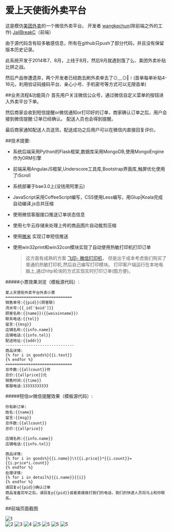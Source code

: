 爱上天使街外卖平台
=======
这是模仿[美团外卖](http://i.waimai.meituan.com/home/wx4g0f69nfe7)的一个微信外卖平台。
开发者 [wangkechun](https://github.com/wangkechun)(除前端之外的工作) [JailBreakC](https://github.com/JailBreakC)（前端）

由于源代码含有较多敏感信息，所有在github只push了部分代码，并且没有保留版本历史记录。

此系统开发于2014年7、8月，上线于8月，然后9月就遇到饿了么、美团外卖补贴比拼之战。

然后产品惨遭遗弃，两个开发者已经跑去刷外卖单去了⊙﹏⊙‖∣(首单每单补贴4-16元，利用验证码接码平台、亲心小号、手机密号等方式可以无限首单)

##业务流程&功能简介
首先用户关注微信公众号，通过微信自定义菜单的按钮进入外卖平台下单。

然后商家会收到短信提醒or微信通知or打印好的订单，商家确认订单之后，用户会接到微信提醒:订单已经确认。
配送人员也会得到提醒。

最后商家通知配送人员送货。配送成功之后用户可以在微信内直接回复评价。

##技术提要:
- 系统后端采用Python的Flask框架,数据库采用MongoDB,使用MongoEngine作为ORM引擎
- 前端采用AngularJS框架,Underscore工具库,Bootstrap界面库,触屏优化使用了iScroll
- 系统部署于bae3.0上(没钱用阿里云)
- JavaScript采用CoffeeScript编写，CSS使用Less编写，用Glup|Koala完成自动编译,js合并压缩
- 使用微信客服接口推送订单状态信息
- 使用七牛云存储来处理上传的商品图片自动裁剪压缩
- 使用[微米](http://www.weimi.cc/) 实现订单短信推送
- 使用win32print和win32con模块实现了自动使用热敏打印机打印订单

  > 这方面有成熟的方案 [飞印- 微信打印机](http://www.feyin.net/)，
  > 但是出于成本考虑我们购买了普通的热敏打印机,然后自己编写打印模块。
  > 打印客户端运行在本地电脑上,通过http轮询的方式实现实时打印订单(图方便)。

#####小票效果浏览（模板源代码）:
```
爱上天使街外卖平台外卖小票
=============================
销售单号:{{pid}}(顾客联)
流水号:{{_id['$oid']}}
顾客名称:{{name}}({{weixinname}})
联系电话:{{tel}}
留言:{{msg}}
店铺名称:{{info.name}}
店铺电话:{{info.tel}}
配送地址:{{addr}}
------------------------------
商品详情:
{% for i in goods%}{{i.text}}
{% endfor %}
=============================
总件数:{{allcount}}件
总价:{{allprice}}元
销售时间:{{time}}
客服电话:13333333333

```

#####短信or微信提醒效果（模板源代码）:
```
你有新订单:
姓名:{{name}}
留言:{{msg}}
总件数:{{allcount}}
总价:{{allprice}}

店铺名称:{{info.name}}
店铺电话:{{info.tel}}

商品详情:
{% for i in goods%}{{i.name}}\t{{i.price}}*{{i.count}}={{i.price*i.count}}
{% endfor %}
处理详情:
{% for i in detail%}{{i.name}}{{i}}
{% endfor %}
请回复o{{pid}}确认订单
商品准备完毕之后，请回复p{{pid}}或者直接拨打我们的电话，我们的快递人员将马上和你联系。
```

##前端页面截图

![1](screenshoot/Selection_001.png)  
![2](screenshoot/Selection_002.png)
![3](screenshoot/Selection_003.png)
![4](screenshoot/Selection_004.png)
![5](screenshoot/Selection_005.png)
![5](screenshoot/Selection_006.png)
![5](screenshoot/Selection_007.png)
![5](screenshoot/Selection_008.png)
